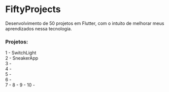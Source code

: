 # FiftyProjects
Desenvolvimento de 50 projetos em Flutter, com o intuito de melhorar meus aprendizados nessa tecnologia.

<h3>Projetos:</h3>
1 - SwitchLight
<br>
2 - SneakerApp
<br>
3 -
<br>
4 -
<br>
5 -
<br>
6 -
<br>
7 -
8 -
9 -
10 -
